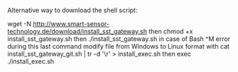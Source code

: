 Alternative way to download the shell script:

wget -N http://www.smart-sensor-technology.de/download/install_sst_gateway.sh
then chmod +x install_sst_gateway.sh
then ./install_sst_gateway.sh
in case of Bash ^M error during this last command
     modify file from Windows to Linux format with
     cat install_sst_gateway_git.sh | tr -d '\r' > install_exec.sh
     then exec ./install_exec.sh
